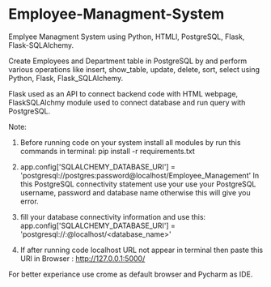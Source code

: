 # Employee-Managment-System

Emplyee Managment System using Python, HTMLl, PostgreSQL, Flask, Flask-SQLAlchemy.

Create Employees and Department table in PostgreSQL by and perform various operations like insert, show_table, update, delete, sort, select using Python, Flask, Flask_SQLAlchemy.

Flask used as an API to connect backend code with HTML webpage, FlaskSQLAlchmy module used to connect database and run query with PostgreSQL.


Note: 
1. Before running code on your system install all modules by run this commands in terminal: pip install -r requirements.txt

2. app.config['SQLALCHEMY_DATABASE_URI'] = 'postgresql://postgres:password@localhost/Employee_Management'
    In this PostgreSQL connectivity statement use your use your PostgreSQL username, password and database name otherwise this will give you error.
    
3. fill your database connectivity information and use this:
    app.config['SQLALCHEMY_DATABASE_URI'] = 'postgresql://<username>:<password>@localhost/<database_name>'
  
 4. If after running code localhost URL not appear in terminal then paste this URl in Browser : http://127.0.0.1:5000/
  

For better experiance use crome as default browser and Pycharm as IDE.
